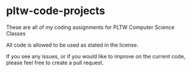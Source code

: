 # pltw-code-projects

These are all of my coding assignments for PLTW Computer Science Classes

All code is allowed to be used as stated in the license.

If you see any issues, or if you would like to improve on the current code, please feel free to create a pull request.
